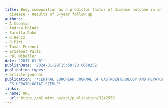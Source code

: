 ```yaml
---
title: Body composition as a predictor factor of disease outcome in inflammatory bowel
  disease - Results of 3-year follow up
authors:
- Á Csontos
- Andrea Molnár
- Sarolta Dakó
- R Hencz
- D Piri
- Tamás Ferenci
- Erzsébet Pálfi
- Pál Miheller
date: '2017-01-01'
publishDate: '2024-01-29T15:58:20.665025Z'
publication_types:
- article-journal
publication: '*CENTRAL EUROPEAN JOURNAL OF GASTROENTEROLOGY AND HEPATOLOGY / GASZTROENTEROLÓGIAI
  ÉS HEPATOLÓGIAI SZEMLE*'
links:
- name: URL
  url: https://m2.mtmt.hu/api/publication/3242550
---
```


